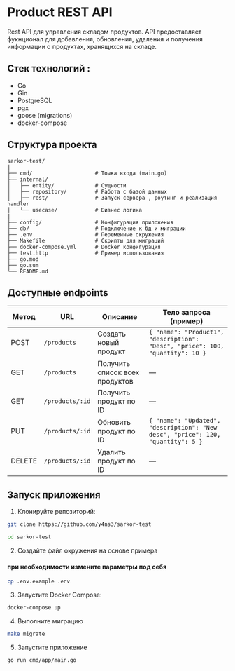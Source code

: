 # Product REST API
Rest API для управления складом продуктов. API предоставляет фукнционал  для добавления, обновления, удаления и
получения информации о продуктах, хранящихся на складе.

## Стек технологий :

- Go
- Gin
- PostgreSQL
- pgx
- goose (migrations)
- docker-compose

##  Структура проекта

```
sarkor-test/
|
├── cmd/                    # Точка входа (main.go)
├── internal/
│   ├── entity/             # Сущности
│   ├── repository/         # Работа с базой данных
│   ├── rest/               # Запуск сервера , роутинг и реализация handler
│   └── usecase/            # Бизнес логика
| 
├── config/                 # Конфигурация приложения
├── db/                     # Подключение к бд и миграции
├── .env                    # Переменные окружения
├── Makefile                # Скрипты для миграций
├── docker-compose.yml      # Docker конфигурация
├── test.http               # Пример использования           
├── go.mod       
├── go.sum         
└── README.md
```
## Доступные endpoints

| Метод  | URL                  | Описание                      | Тело запроса (пример)                          |
|--------|----------------------|-------------------------------|-----------------------------------------------|
| POST   | `/products`          | Создать новый продукт          | `{ "name": "Product1", "description": "Desc", "price": 100, "quantity": 10 }` |
| GET    | `/products`          | Получить список всех продуктов | —                                             |
| GET    | `/products/:id`      | Получить продукт по ID         | —                                             |
| PUT    | `/products/:id`      | Обновить продукт по ID         | `{ "name": "Updated", "description": "New desc", "price": 120, "quantity": 5 }` |
| DELETE | `/products/:id`      | Удалить продукт по ID          | —                                             |

## Запуск приложения

1. Клонируйте репозиторий:

```bash
git clone https://github.com/y4ns3/sarkor-test
```
```bash
cd sarkor-test
```

2. Создайте файл окружения на основе примера
#### при необходимости измените параметры под себя

```bash
cp .env.example .env
```

3. Запустите Docker Compose:
```bash
docker-compose up
```
4. Выполните миграцию

```bash
make migrate
```
5. Запустите приложение
```bash
go run cmd/app/main.go
```
